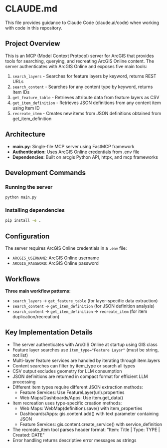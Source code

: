 # CLAUDE.md

This file provides guidance to Claude Code (claude.ai/code) when working with code in this repository.

## Project Overview

This is an MCP (Model Context Protocol) server for ArcGIS that provides tools for searching, querying, and recreating ArcGIS Online content. The server authenticates with ArcGIS Online and exposes five main tools:

1. `search_layers` - Searches for feature layers by keyword, returns REST URLs
2. `search_content` - Searches for any content type by keyword, returns Item IDs  
3. `get_feature_table` - Retrieves attribute data from feature layers as CSV
4. `get_item_definition` - Retrieves JSON definitions from any content item using Item ID
5. `recreate_item` - Creates new items from JSON definitions obtained from get_item_definition

## Architecture

- **main.py**: Single-file MCP server using FastMCP framework
- **Authentication**: Uses ArcGIS Online credentials from .env file
- **Dependencies**: Built on arcgis Python API, httpx, and mcp frameworks

## Development Commands

### Running the server
```bash
python main.py
```

### Installing dependencies
```bash
pip install -e .
```

## Configuration

The server requires ArcGIS Online credentials in a `.env` file:
- `ARCGIS_USERNAME`: ArcGIS Online username
- `ARCGIS_PASSWORD`: ArcGIS Online password

## Workflows

**Three main workflow patterns:**
- `search_layers` → `get_feature_table` (for layer-specific data extraction)
- `search_content` → `get_item_definition` (for JSON definition analysis)
- `search_content` → `get_item_definition` → `recreate_item` (for item duplication/recreation)

## Key Implementation Details

- The server authenticates with ArcGIS Online at startup using GIS class
- Feature layer searches use `item_type="Feature Layer"` (must be string, not list)
- Multi-layer feature services are handled by iterating through item.layers
- Content searches can filter by item_type or search all types
- CSV output excludes geometry for LLM consumption
- JSON definitions are returned in compact format for efficient LLM processing
- Different item types require different JSON extraction methods:
  - Feature Services: Use FeatureLayer(url).properties
  - Web Maps/Dashboards/Apps: Use item.get_data()
- Item recreation uses type-specific creation methods:
  - Web Maps: WebMap(definition).save() with item_properties
  - Dashboards/Apps: gis.content.add() with text parameter containing JSON
  - Feature Services: gis.content.create_service() with service_definition
- The recreate_item tool parses header format: "Item: Title | Type: TYPE | Created: DATE"
- Error handling returns descriptive error messages as strings